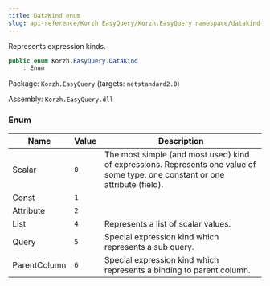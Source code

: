 ```yaml
---
title: DataKind enum
slug: api-reference/Korzh.EasyQuery/Korzh.EasyQuery namespace/datakind-enum
---
```



Represents expression kinds.
```csharp
public enum Korzh.EasyQuery.DataKind
    : Enum

```
Package: `Korzh.EasyQuery` (targets: `netstandard2.0`)

Assembly: `Korzh.EasyQuery.dll`

### Enum

| Name | Value | Description | 
| --- | --- | --- | 
| Scalar | `0` | The most simple (and most used) kind of expressions.  Represents one value of some type: one constant or one attribute (field). | 
| Const | `1` |  | 
| Attribute | `2` |  | 
| List | `4` | Represents a list of scalar values. | 
| Query | `5` | Special expression kind which represents a sub query. | 
| ParentColumn | `6` | Special expression kind which represents a binding to parent column. |